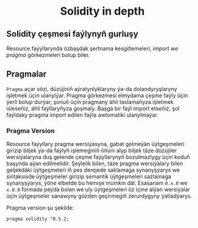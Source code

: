 # <div align="center">Solidity in depth</div>

## Solidity çeşmesi faýlynyň gurluşy

Resource faýyllarynda özbaşdak şertnama kesgitlemeleri, <em>import we pragma</em> görkezmeleri bolup biler.

## Pragmalar

`Pragma` açar sözi, düzüjiniň aýratynlyklaryny ýa-da dolandyryşlaryny işletmek üçin ulanylýar. Pragma görkezmesi elmydama çeşme faýly üçin ýerli bolup durýar, şonuň üçin pragmany ähli taslamaňyza işletmek isleseňiz, ähli faýllaryňyza goşmaly. Başga bir faýl import etseňiz, şol faýldaky pragma import edilen faýla awtomatiki ulanylmaýar.

### Pragma Version

Resource faýyllary pragma wersiýasyna, gabat gelmeýän üýtgeşmeleri girizip biljek ýa-da faýlyň işlemeginiň öňüni alyp biljek täze düzüjiler wersiýalaryna duş gelende çeşme faýyllarynyň bozulmazlygy üçin koduň başynda aýan edilmelidir. Şeýlelik bilen, täze pragma wersiýalary bilen geljekdäki üýtgeşmeleri iň pes derejede saklamaga synanyşýarys we sintaksisde üýtgeşmeler girizip semantik üýtgeşmeleri sazlamaga synanyşýarys, ýöne elbetde bu hemişe mümkin däl. Esasanam `0.x.0` we `x.0.0` formada peýda bolan we uly üýtgeşmeleri öz içine alýan wersiýalar üçin üýtgeşmeler sanawyny gözden geçirmegiň zerurdygyny ýatladýarys.

Pragma version şu şekilde:

```
pragma solidity ^0.5.2;
```


